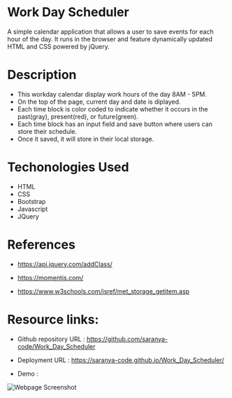 # Work Day Scheduler

A simple calendar application that allows a user to save events for each hour of the day. It runs in the browser and feature dynamically updated HTML and CSS powered by jQuery.


# Description

* This workday calendar display work hours of the day 8AM - 5PM.
* On the top of the page, current day and date is diplayed.
* Each time block is color coded to indicate whether it occurs in the past(gray), present(red), or future(green).
* Each time block has an input field and save button where users can store their schedule.
* Once it saved, it will store in their local storage.


# Techonologies Used

* HTML
* CSS
* Bootstrap
* Javascript 
* JQuery


# References

* https://api.jquery.com/addClass/

* https://momentjs.com/

* https://www.w3schools.com/jsref/met_storage_getitem.asp



# Resource links:

* Github repository URL : https://github.com/saranya-code/Work_Day_Scheduler

* Deployment URL : https://saranya-code.github.io/Work_Day_Scheduler/

* Demo :

 ![Webpage Screenshot](./assets/images/DemoURL.gif?raw=true)

